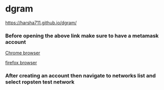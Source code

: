 # dgram
https://harsha711.github.io/dgram/

### Before opening the above link make sure to have a metamask account
[Chrome browser](https://chrome.google.com/webstore/detail/metamask/nkbihfbeogaeaoehlefnkodbefgpgknn?hl=en)

[firefox browser](https://addons.mozilla.org/en-US/firefox/addon/ether-metamask/)

### After creating an account then navigate to networks list and select ropsten test network
